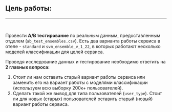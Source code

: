 
## Цель работы:
----

<br>

Провести **A/B тестирование** по реальным данным, предоставленным отделем (`ab_test_ensembles.csv`). Есть два варианта работы сервиса в отеле - `standard` и `svm_ensemble_v_1_22`, в которых работают несколько моделей классификации для целей сервиса.

Проведя исследование данных и тестирование необходимо ответить на **2 главных вопроса:**

1. Стоит ли нам оставить старый вариант работы сервиса или заменить его на вариант работы с моделями классификации (используем всю выборку 200к+ пользователей).
2. Сделать такой же вывод для типа пользователей (`user_type`). Стоит ли для новых (старых) пользователей оставить старый (новый) вариант работы сервиса.
